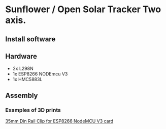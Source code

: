 # Sunflower / Open Solar Tracker Two axis.

## Install software

## Hardware
  - 2x L298N
  - 1x ESP8266 NODEmcu V3
  - 1x HMC5883L 

## Assembly

### Examples of 3D prints 
[35mm Din Rail Clip for ESP8266 NodeMCU V3 card](https://cults3d.com/en/3d-model/gadget/clip-rail-din-35mm-pour-carte-esp8266-nodemcu-v3)

